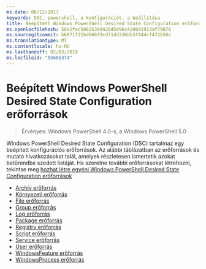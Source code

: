 ```yaml
---
ms.date: 06/12/2017
keywords: DSC, powershell, a konfigurációt, a beállítása
title: Beépített Windows PowerShell Desired State Configuration erőforrások
ms.openlocfilehash: 56a2fec5862530d428d5d96c4200d1913af79876
ms.sourcegitcommit: b6871f21bd666f9cd71dd336bb3f844cf472b56c
ms.translationtype: MT
ms.contentlocale: hu-HU
ms.lasthandoff: 02/03/2019
ms.locfileid: "55685374"
---
```

# <a name="built-in-windows-powershell-desired-state-configuration-resources"></a>Beépített Windows PowerShell Desired State Configuration erőforrások

> Érvényes: Windows PowerShell 4.0-s, a Windows PowerShell 5.0

Windows PowerShell Desired State Configuration (DSC) tartalmaz egy beépített konfigurációs erőforrások. Az alábbi táblázatban az erőforrások és mutató hivatkozásokat talál, amelyek részletesen ismertetik azokat betűrendbe szedett listáját. Ha szeretne további erőforrásokat létrehozni, tekintse meg [hozhat létre egyéni Windows PowerShell Desired State Configuration erőforrások](../../../resources/authoringResource.md)

* [Archív erőforrás](archiveResource.md)
* [Környezeti erőforrás](environmentResource.md)
* [File erőforrás](fileResource.md)
* [Group erőforrás](groupResource.md)
* [Log erőforrás](logResource.md)
* [Package erőforrás](packageResource.md)
* [Registry erőforrás](registryResource.md)
* [Script erőforrás](scriptResource.md)
* [Service erőforrás](serviceResource.md)
* [User erőforrás](userResource.md)
* [WindowsFeature erőforrás](windowsfeatureResource.md)
* [WindowsProcess erőforrás](windowsProcessResource.md)